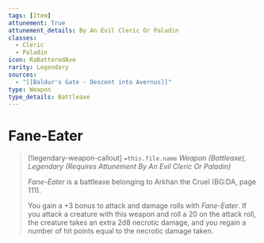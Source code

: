 ```yaml
---
tags: [Item]
attunement: True
attunement_details: By An Evil Cleric Or Paladin
classes:
  - Cleric
  - Paladin
icon: RaBatteredAxe
rarity: Legendary
sources:
  - "[[Baldur's Gate - Descent into Avernus]]"
type: Weapon
type_details: Battleaxe
---
```

# Fane-Eater
>[!legendary-weapon-callout] `=this.file.name`
>*Weapon (Battleaxe), Legendary (Requires Attunement By An Evil Cleric Or Paladin)*
>
>*Fane-Eater* is a battleaxe belonging to Arkhan the Cruel (BG:DA, page 111).
>
>You gain a +3 bonus to attack and damage rolls with *Fane-Eater*. If you attack a creature with this weapon and roll a 20 on the attack roll, the creature takes an extra 2d8 necrotic damage, and you regain a number of hit points equal to the necrotic damage taken.
>
>
